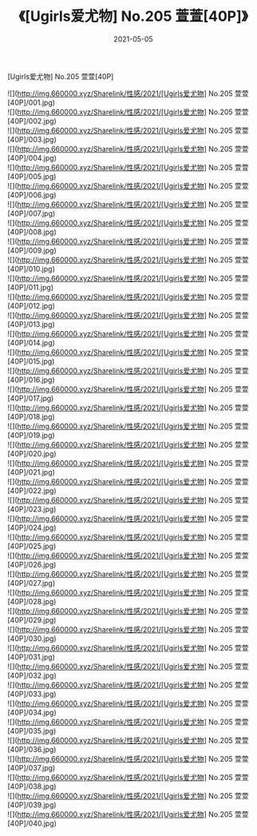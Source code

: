 ﻿---
layout: post
title:  《[Ugirls爱尤物] No.205 萱萱[40P]》
date:   2021-05-05
img: http://img.660000.xyz/Sharelink/性感/2021/[Ugirls爱尤物] No.205 萱萱[40P]/000.jpg
categories: [美女, 清纯, 唯美]
---

[Ugirls爱尤物] No.205 萱萱[40P]

  ![](http://img.660000.xyz/Sharelink/性感/2021/[Ugirls爱尤物] No.205 萱萱[40P]/001.jpg) <br> ![](http://img.660000.xyz/Sharelink/性感/2021/[Ugirls爱尤物] No.205 萱萱[40P]/002.jpg) <br> ![](http://img.660000.xyz/Sharelink/性感/2021/[Ugirls爱尤物] No.205 萱萱[40P]/003.jpg) <br> ![](http://img.660000.xyz/Sharelink/性感/2021/[Ugirls爱尤物] No.205 萱萱[40P]/004.jpg) <br> ![](http://img.660000.xyz/Sharelink/性感/2021/[Ugirls爱尤物] No.205 萱萱[40P]/005.jpg) <br> ![](http://img.660000.xyz/Sharelink/性感/2021/[Ugirls爱尤物] No.205 萱萱[40P]/006.jpg) <br> ![](http://img.660000.xyz/Sharelink/性感/2021/[Ugirls爱尤物] No.205 萱萱[40P]/007.jpg) <br> ![](http://img.660000.xyz/Sharelink/性感/2021/[Ugirls爱尤物] No.205 萱萱[40P]/008.jpg) <br> ![](http://img.660000.xyz/Sharelink/性感/2021/[Ugirls爱尤物] No.205 萱萱[40P]/009.jpg) <br> ![](http://img.660000.xyz/Sharelink/性感/2021/[Ugirls爱尤物] No.205 萱萱[40P]/010.jpg) <br> ![](http://img.660000.xyz/Sharelink/性感/2021/[Ugirls爱尤物] No.205 萱萱[40P]/011.jpg) <br> ![](http://img.660000.xyz/Sharelink/性感/2021/[Ugirls爱尤物] No.205 萱萱[40P]/012.jpg) <br> ![](http://img.660000.xyz/Sharelink/性感/2021/[Ugirls爱尤物] No.205 萱萱[40P]/013.jpg) <br> ![](http://img.660000.xyz/Sharelink/性感/2021/[Ugirls爱尤物] No.205 萱萱[40P]/014.jpg) <br> ![](http://img.660000.xyz/Sharelink/性感/2021/[Ugirls爱尤物] No.205 萱萱[40P]/015.jpg) <br> ![](http://img.660000.xyz/Sharelink/性感/2021/[Ugirls爱尤物] No.205 萱萱[40P]/016.jpg) <br> ![](http://img.660000.xyz/Sharelink/性感/2021/[Ugirls爱尤物] No.205 萱萱[40P]/017.jpg) <br> ![](http://img.660000.xyz/Sharelink/性感/2021/[Ugirls爱尤物] No.205 萱萱[40P]/018.jpg) <br> ![](http://img.660000.xyz/Sharelink/性感/2021/[Ugirls爱尤物] No.205 萱萱[40P]/019.jpg) <br> ![](http://img.660000.xyz/Sharelink/性感/2021/[Ugirls爱尤物] No.205 萱萱[40P]/020.jpg) <br> ![](http://img.660000.xyz/Sharelink/性感/2021/[Ugirls爱尤物] No.205 萱萱[40P]/021.jpg) <br> ![](http://img.660000.xyz/Sharelink/性感/2021/[Ugirls爱尤物] No.205 萱萱[40P]/022.jpg) <br> ![](http://img.660000.xyz/Sharelink/性感/2021/[Ugirls爱尤物] No.205 萱萱[40P]/023.jpg) <br> ![](http://img.660000.xyz/Sharelink/性感/2021/[Ugirls爱尤物] No.205 萱萱[40P]/024.jpg) <br> ![](http://img.660000.xyz/Sharelink/性感/2021/[Ugirls爱尤物] No.205 萱萱[40P]/025.jpg) <br> ![](http://img.660000.xyz/Sharelink/性感/2021/[Ugirls爱尤物] No.205 萱萱[40P]/026.jpg) <br> ![](http://img.660000.xyz/Sharelink/性感/2021/[Ugirls爱尤物] No.205 萱萱[40P]/027.jpg) <br> ![](http://img.660000.xyz/Sharelink/性感/2021/[Ugirls爱尤物] No.205 萱萱[40P]/028.jpg) <br> ![](http://img.660000.xyz/Sharelink/性感/2021/[Ugirls爱尤物] No.205 萱萱[40P]/029.jpg) <br> ![](http://img.660000.xyz/Sharelink/性感/2021/[Ugirls爱尤物] No.205 萱萱[40P]/030.jpg) <br> ![](http://img.660000.xyz/Sharelink/性感/2021/[Ugirls爱尤物] No.205 萱萱[40P]/031.jpg) <br> ![](http://img.660000.xyz/Sharelink/性感/2021/[Ugirls爱尤物] No.205 萱萱[40P]/032.jpg) <br> ![](http://img.660000.xyz/Sharelink/性感/2021/[Ugirls爱尤物] No.205 萱萱[40P]/033.jpg) <br> ![](http://img.660000.xyz/Sharelink/性感/2021/[Ugirls爱尤物] No.205 萱萱[40P]/034.jpg) <br> ![](http://img.660000.xyz/Sharelink/性感/2021/[Ugirls爱尤物] No.205 萱萱[40P]/035.jpg) <br> ![](http://img.660000.xyz/Sharelink/性感/2021/[Ugirls爱尤物] No.205 萱萱[40P]/036.jpg) <br> ![](http://img.660000.xyz/Sharelink/性感/2021/[Ugirls爱尤物] No.205 萱萱[40P]/037.jpg) <br> ![](http://img.660000.xyz/Sharelink/性感/2021/[Ugirls爱尤物] No.205 萱萱[40P]/038.jpg) <br> ![](http://img.660000.xyz/Sharelink/性感/2021/[Ugirls爱尤物] No.205 萱萱[40P]/039.jpg) <br> ![](http://img.660000.xyz/Sharelink/性感/2021/[Ugirls爱尤物] No.205 萱萱[40P]/040.jpg) <br>
